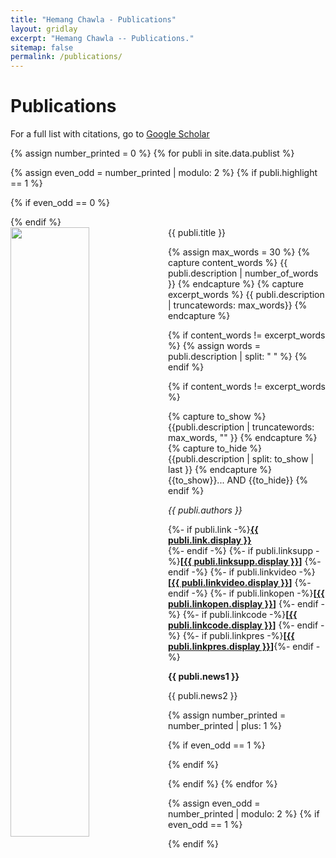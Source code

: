 ```yaml
---
title: "Hemang Chawla - Publications"
layout: gridlay
excerpt: "Hemang Chawla -- Publications."
sitemap: false
permalink: /publications/
---
```



# Publications

For a full list with citations, go to [Google Scholar](https://scholar.google.ch/citations?user=_58RpMgAAAAJ)

{% assign number_printed = 0 %}
{% for publi in site.data.publist %}

{% assign even_odd = number_printed | modulo: 2 %}
{% if publi.highlight == 1 %}

{% if even_odd == 0 %}
<div class="row">
{% endif %}

<div class="col-sm-6 clearfix">
 <div class="well">
  <pubtit style="text-align: justify">{{ publi.title }}</pubtit>
  <img src="{{ site.url }}{{ site.baseurl }}/images/pubpic/{{ publi.image }}" class="img-responsive" width="50%" style="float: left" />
  
  {% assign max_words = 30 %}
  {% capture content_words %}
    {{ publi.description | number_of_words }}
  {% endcapture %}
  {% capture excerpt_words %}
    {{ publi.description | truncatewords: max_words}}
  {% endcapture %}

  {% if content_words != excerpt_words  %}
    {% assign words = publi.description | split: " " %} 
  {% endif %}

  <p style="text-align: justify"> 
  {% if content_words != excerpt_words  %}

  {% capture to_show %} {{publi.description | truncatewords: max_words, "" }} {% endcapture %}
  {% capture to_hide %} {{publi.description | split: to_show | last }} {% endcapture %}
  {{to_show}}...
  AND
  {{to_hide}}
  {% endif %}
  </p>

  <p><em>{{ publi.authors }}</em></p>
  <p>
  {%- if publi.link -%}<strong><a href="{{ publi.link.url }}">{{ publi.link.display }}</a></strong><br/> {%- endif -%}
  {%- if publi.linksupp -%}<strong>[<a href="{{ publi.linksupp.url }}">{{ publi.linksupp.display }}</a>]</strong> {%- endif -%}
  {%- if publi.linkvideo -%}<strong>[<a href="{{ publi.linkvideo.url }}">{{ publi.linkvideo.display }}</a>]</strong> {%- endif -%}
  {%- if publi.linkopen -%}<strong>[<a href="{{ publi.linkopen.url }}">{{ publi.linkopen.display }}</a>]</strong> {%- endif -%} 
  {%- if publi.linkcode -%}<strong>[<a href="{{ publi.linkcode.url }}">{{ publi.linkcode.display }}</a>]</strong> {%- endif -%} 
  {%- if publi.linkpres -%}<strong>[<a href="{{ publi.linkpres.url }}">{{ publi.linkpres.display }}</a>]</strong>{%- endif -%}
  </p>
  <p class="text-danger"><strong> {{ publi.news1 }}</strong></p>
  <p> {{ publi.news2 }}</p>
 </div>
</div>

{% assign number_printed = number_printed | plus: 1 %}

{% if even_odd == 1 %}
</div>
{% endif %}

{% endif %}
{% endfor %}

{% assign even_odd = number_printed | modulo: 2 %}
{% if even_odd == 1 %}
</div>
{% endif %}

<p> &nbsp; </p>

[//]: # (<script>)

[//]: # (function myFunction&#40;&#41; {)

[//]: # (  var dots = document.getElementById&#40;"dots"&#41;;)

[//]: # (  var moreText = document.getElementById&#40;"more"&#41;;)

[//]: # (  var btnText = document.getElementById&#40;"myBtn"&#41;;)

[//]: # ()
[//]: # (  if &#40;dots.style.display === "none"&#41; {)

[//]: # (    dots.style.display = "inline";)

[//]: # (    btnText.innerHTML = "Read more"; )

[//]: # (    moreText.style.display = "none";)

[//]: # (  } else {)

[//]: # (    dots.style.display = "none";)

[//]: # (    btnText.innerHTML = "Read less"; )

[//]: # (    moreText.style.display = "inline";)

[//]: # (  })

[//]: # (})

[//]: # (</script>)

[//]: # (    {{ publi.description | truncatewords: max_words}})

[//]: # (    wohoo)

[//]: # (    {{ words | join " " }})